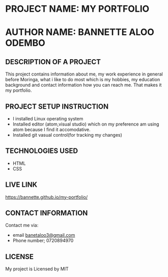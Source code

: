# PROJECT NAME: MY PORTFOLIO
# AUTHOR NAME: BANNETTE ALOO ODEMBO
## DESCRIPTION OF A PROJECT
This project contains information about me, my work experience in general before Moringa, what i like to do most which is my hobbies, my education background and contact information how you can reach me. That makes it my portfolio.

## PROJECT SETUP INSTRUCTION
* I installed Linux operating system
* Installed editor (atom,visual studio) which on my preference am using atom because I find it accomodative.
* Installed git vasual control(for tracking my changes)

## TECHNOLOGIES USED
* HTML
* CSS

## LIVE LINK
https://bannette.github.io/my-portfolio/

## CONTACT INFORMATION
Contact me via:
 * email banetaloo3@gmail.com
 * Phone number; 0720894970

## LICENSE
My project is Licensed by MIT
